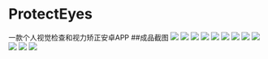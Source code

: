 # ProtectEyes
一款个人视觉检查和视力矫正安卓APP
##成品截图
![](/screenshot/1.jpg)
![](/screenshot/2.jpg)
![](/screenshot/3.jpg)
![](/screenshot/4.jpg)
![](/screenshot/5.jpg)
![](/screenshot/6.jpg)
![](/screenshot/7.jpg)
![](/screenshot/8.jpg)
![](/screenshot/9.jpg)
![](/screenshot/10.jpg)
![](/screenshot/11.jpg)
![](/screenshot/12.jpg)
